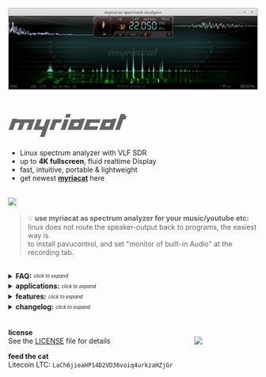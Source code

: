 ![myriacat application screenshot](https://raw.githubusercontent.com/myriacat/myriacat/main/resources/screen21.png)
<br>
<br>

## ![myriacat](https://raw.githubusercontent.com/myriacat/myriacat/main/resources/namesign.png)
- Linux spectrum analyzer with VLF SDR
- up to **4K fullscreen**, fluid realtime Display
- fast, intuitive, portable & lightweight<br>
- get newest **[myriacat](https://github.com/myriacat/myriacat/releases/download/v1.2/myriacat_1.2.tar.gz)** here<br>

<br>
<img src="../main/resources/block_diagram.png" width="560" />
<br>

> 💡 **use myriacat as spectrum analyzer for your music/youtube etc:**<br>
> linux does not route the speaker-output back to programs, the easiest way is<br>
> to install pavucontrol, and set "monitor of built-in Audio" at the recording tab.<br>

<br>
<details>
<summary><b>FAQ:</b> <sub><sup><i>click to expand</i></sup></sub></summary>
  
- **minimum requirements:**<br>
Linux 64bit with Alsa Soundsystem, X11 and OpenGL (Mint, Ubuntu, Debian, Manjaro, .. )<br>
for extended analysis outside the HiFi range, a 24bit/192kHz adapter is recommended.<br>

- **configuration:**<br>
on exit, `myriaconf.txt` with editable input devices is created.<br>
available devices can be listed with `arecord -l`<br>
only 24bit HW can be addressed directly, others will be only available under "default"<br>

- **antenna for DX?**<br>
the common Realtek ALC887 (24bit/192Sps) audio Codec allows<br>
source impedances up to 40KOhm on the ADC (mic input).<br>
a cable to a metal Doorframe or Radiator is sufficient to see<br>
50KW Time signal stations 500 miles away.<br>
preamplifiers and tuned Antennas are recommended for weak Signals.<br>
<br>
16bit USB Audio Dongles often need much lower impendance sources,<br>
its not possible to receive weak Signals without LF preamplifiers.<br>

- **change color of the spectrum**<br>
via colorcode in myriaconf.txt, or direct with <kbd>1</kbd>,<kbd>2</kbd>,<kbd>3</kbd> and <kbd>q</kbd>,<kbd>w</kbd>,<kbd>e</kbd><br>

- **playback of a 192ksps audiofile is cutoff at 22kHz**<br>
some distributions are capped at 22kHz audio for playback.<br>
for audiophiles, specific HiFi/ HiEnd tests or other interests, those settings can be changed.<br>
this is for Mint/Ubuntu with Pulseaudio. other distros might work different.<br>
do this on your own risk! - audio hardware is usually only designed for 20Hz - 20kHz.<br>
it is not advised to use this configuration permanently.<br><br>
`cat /proc/asound/card0/pcm0p/sub0/hw_params` usually shows "rate 44100"<br>
`nano /etc/pulse/daemon.conf` remove the ";" in front of "; default-sample-rate = 192000"<br>
`pulseaudio -k && sudo alsa force-reload` to restart the driver and sound subsystem<br>
`cat /proc/asound/card0/pcm0p/sub0/hw_params` will show "rate 192000" now<br><br>
play software generated **[96kHz_sine.wav](https://raw.githubusercontent.com/myriacat/myriacat/main/resources/96kHz_sine.wav)** (192kSps, 0 - 96kHz sweep, 16bit, 10 seconds, low volume)<br>
set myriacat to linear mode (music button off), 192k, L+R, and realtime.<br>
best viewed with initial window-size (1024 pixel) and 2*zoom factor (2048 FFT size).<br><br>
its generally not useful to use this settings.<br>
myriacat talks directly to the low level alsa hardware interface and can use<br>
192kSps from the HW input anytime, regardless of pulseaudio-configurations.<br><br>
</details>


<details>
<summary><b>applications:</b> <sub><sup><i>click to expand</i></sup></sub></summary>

- **logarithmic audio view:**<br>
essential precision tool for recording, mixing and mastering<br>
real time monitoring for video streaming, live events and recording Studios<br>
audio FX visualizer for DJ's and Professional Audio Engineering<br>
visual feedback for vocalists and content creators<br>
evaluate harmonics, frequency response curves, acoustic characteristics measurements<br>
instrument tuning, note training, vocal aid<br>
lossy compression quality analysis<br>
whale and marine sound visualization<br>

- **linear view:**<br>
pixelexact linear visualization of analog signals for scientific research<br>
ham radio, panadapter, ripple control, DCF77, smartmeter<br>
naval/submarine communications, alpha navigation, aviation beacons<br>
wideband and narrowband sonogram, passive sonar, signal hunting<br>
radio astronomy, SID monitoring, lightning detector, whistlers, spherics<br>
seismic logging, schumann resonances<br>
forensic analysis, pattern detection<br>
bioresonance feedback<br>

- **upper sideband demodulator:**<br>
downconvert and listen to selected bandwidths from 270 millihertz to full 96kHz<br>
LF continuous wave and communications receiver<br>
VLF SDR, Grimeton Radio SAQ receiver<br>
ultrasonic, infrasound, sonar and sonography converter<br>
bat detector<br>

- **oscilloscope**<br>
check for signal integrity and continuity<br>
catch clipping, offset and distortions<br>

- **vectorscope, goniometer**<br>
polar view of stereo image width and position<br>

- **phase correlation meter**<br>
mono compatibility of the stereo signal<br>

- **cepstrum:**<br>
inspection of motors and gearboxes,<br>
acoustic signature vessel identification,<br>
DEMON (Detection of Envelope Modulation on Noise),<br>
speaker detection<br><br>
</details>


<details>
<summary><b>features:</b> <sub><sup><i>click to expand</i></sup></sub></summary><br>

- designed and written in C, with low level ALSA and OpenGL access
- multithreaded in-house DSP kernel, without external libraries
- complex Fourier Transformation, DIT, inplace, radix2, based on Cooley Tukey
- FFT window size from 1024 to 262144 samples
- samplerate from 275sps to 192kSps, 24bit 
- powerspectrum resolution up to 1 millihertz
- demodulator bandwidth from sub 1Hz to full bandwidth
- window size from 256*160 pixels to 4K fullscreen
- waterfall logging up to >100 years with scroll time display
- measuring ruler & harmonic series markers
- overlap-add FFT convolution filter for sideband demodulator
- vertical flank steepness (brickwall) filter without phaseshift
- A-weighting filter according to international standard IEC 61672:2003
- hidden bin processing in log-view, no missing data
- smart buttons replace options and setting-screens, no invalid parameters possible
- single volume control for the whole signaltrain
- every configuration is seamlessly changeable on-the-fly
- savestate memorizes all settings for next use<br><br>
</details>


<details>
<summary><b>changelog:</b> <sub><sup><i>click to expand</i></sup></sub></summary>

- **v1.2**<br>
extended long time measurements up to >100 Years<br>
reversed average selector<br>
updated colors<br>
minimal visual changes<br>
enforce max screensize of 4096*2048<br>
  
- **v1.1**<br>
adapt main spectrum shading to new mesa driver specification<br>
change goniometer presentation to fix software rendering bug<br>
convert ruler seconds to timestamp<br>
update font spacing<br>
adjusted colors<br>
tested on:<br>
Mint cinnamon 18.3 - 20.1,<br>
Ubuntu Gnome 20.10,<br>
Debian KDE Plasma 10.7.0 and<br>
Manjaro xfce 20.2.1<br>

- **v1.0**<br>
first public release<br><br>
</details><br>




<b>license</b><br>
See the [LICENSE](../main/LICENSE.txt) file for details
<img align="right" width="128" src="../main/resources/logo_with_sign.png">
<br>

<b>feed the cat</b><br>
Litecoin LTC: `LaCh6jieaHP14D2VD36voiq4urkzaHZjGr`<br>




